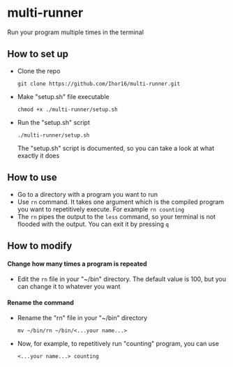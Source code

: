 # multi-runner

Run your program multiple times in the terminal

## How to set up

* Clone the repo
  
  ```
  git clone https://github.com/Ihor16/multi-runner.git
  ```

* Make "setup.sh" file executable
  
  ```
  chmod +x ./multi-runner/setup.sh
  ```

* Run the "setup.sh" script
  
  ```
  ./multi-runner/setup.sh
  ```
  
  The "setup.sh" script is documented, so you can take a look at what exactly it does

## How to use

* Go to a directory with a program you want to run
* Use `rn` command. It takes one argument which is the compiled program you want to repetitively execute. For example `rn counting`
* The `rn` pipes the output to the `less` command, so your terminal is not flooded with the output. You can exit it by pressing `q`

## How to modify

#### Change how many times a program is repeated

* Edit the `rn` file in your "~/bin" directory. The default value is 100, but you can change it to whatever you want

#### Rename the command

* Rename the "rn" file in your "~/bin" directory
  
  ```
  mv ~/bin/rn ~/bin/<...your name...>
  ```

* Now, for example, to repetitively run "counting" program, you can use 
  
  ```
  <...your name...> counting
  ```
